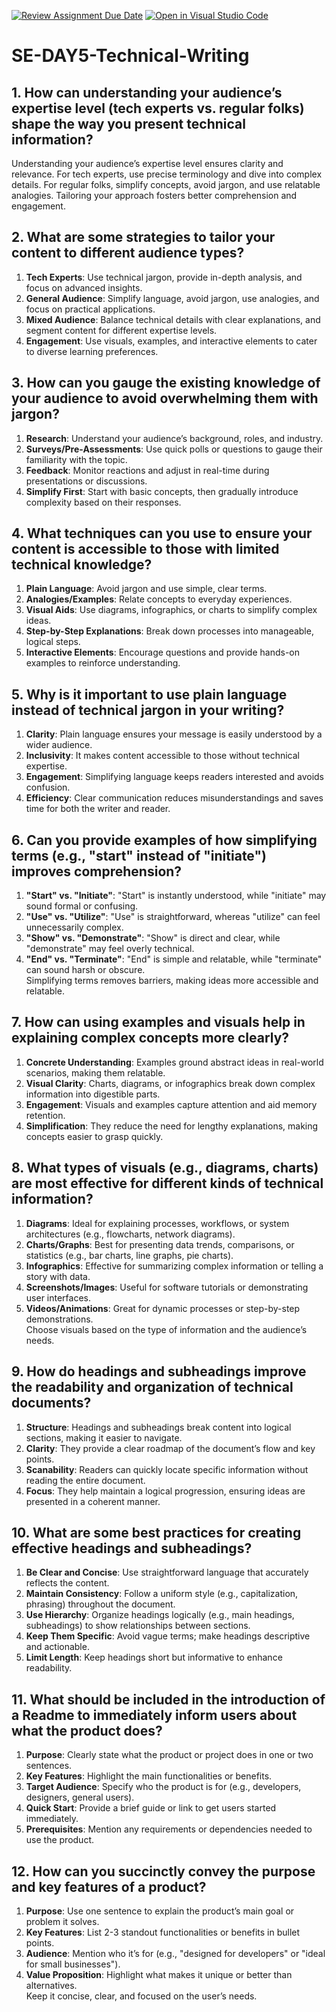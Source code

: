 [![Review Assignment Due Date](https://classroom.github.com/assets/deadline-readme-button-22041afd0340ce965d47ae6ef1cefeee28c7c493a6346c4f15d667ab976d596c.svg)](https://classroom.github.com/a/zsAR-pyY)
[![Open in Visual Studio Code](https://classroom.github.com/assets/open-in-vscode-2e0aaae1b6195c2367325f4f02e2d04e9abb55f0b24a779b69b11b9e10269abc.svg)](https://classroom.github.com/online_ide?assignment_repo_id=18679180&assignment_repo_type=AssignmentRepo)
# SE-DAY5-Technical-Writing
## 1. How can understanding your audience’s expertise level (tech experts vs. regular folks) shape the way you present technical information?

Understanding your audience’s expertise level ensures clarity and relevance. For tech experts, use precise terminology and dive into complex details. For regular folks, simplify concepts, avoid jargon, and use relatable analogies. Tailoring your approach fosters better comprehension and engagement.

## 2. What are some strategies to tailor your content to different audience types?

1. **Tech Experts**: Use technical jargon, provide in-depth analysis, and focus on advanced insights.  
2. **General Audience**: Simplify language, avoid jargon, use analogies, and focus on practical applications.  
3. **Mixed Audience**: Balance technical details with clear explanations, and segment content for different expertise levels.  
4. **Engagement**: Use visuals, examples, and interactive elements to cater to diverse learning preferences.

## 3. How can you gauge the existing knowledge of your audience to avoid overwhelming them with jargon?

1. **Research**: Understand your audience’s background, roles, and industry.  
2. **Surveys/Pre-Assessments**: Use quick polls or questions to gauge their familiarity with the topic.  
3. **Feedback**: Monitor reactions and adjust in real-time during presentations or discussions.  
4. **Simplify First**: Start with basic concepts, then gradually introduce complexity based on their responses.

## 4. What techniques can you use to ensure your content is accessible to those with limited technical knowledge?

1. **Plain Language**: Avoid jargon and use simple, clear terms.  
2. **Analogies/Examples**: Relate concepts to everyday experiences.  
3. **Visual Aids**: Use diagrams, infographics, or charts to simplify complex ideas.  
4. **Step-by-Step Explanations**: Break down processes into manageable, logical steps.  
5. **Interactive Elements**: Encourage questions and provide hands-on examples to reinforce understanding.

## 5. Why is it important to use plain language instead of technical jargon in your writing?

1. **Clarity**: Plain language ensures your message is easily understood by a wider audience.  
2. **Inclusivity**: It makes content accessible to those without technical expertise.  
3. **Engagement**: Simplifying language keeps readers interested and avoids confusion.  
4. **Efficiency**: Clear communication reduces misunderstandings and saves time for both the writer and reader.

## 6. Can you provide examples of how simplifying terms (e.g., "start" instead of "initiate") improves comprehension?

1. **"Start" vs. "Initiate"**: "Start" is instantly understood, while "initiate" may sound formal or confusing.  
2. **"Use" vs. "Utilize"**: "Use" is straightforward, whereas "utilize" can feel unnecessarily complex.  
3. **"Show" vs. "Demonstrate"**: "Show" is direct and clear, while "demonstrate" may feel overly technical.  
4. **"End" vs. "Terminate"**: "End" is simple and relatable, while "terminate" can sound harsh or obscure.  
Simplifying terms removes barriers, making ideas more accessible and relatable.

## 7. How can using examples and visuals help in explaining complex concepts more clearly?

1. **Concrete Understanding**: Examples ground abstract ideas in real-world scenarios, making them relatable.  
2. **Visual Clarity**: Charts, diagrams, or infographics break down complex information into digestible parts.  
3. **Engagement**: Visuals and examples capture attention and aid memory retention.  
4. **Simplification**: They reduce the need for lengthy explanations, making concepts easier to grasp quickly.

## 8. What types of visuals (e.g., diagrams, charts) are most effective for different kinds of technical information?

1. **Diagrams**: Ideal for explaining processes, workflows, or system architectures (e.g., flowcharts, network diagrams).  
2. **Charts/Graphs**: Best for presenting data trends, comparisons, or statistics (e.g., bar charts, line graphs, pie charts).  
3. **Infographics**: Effective for summarizing complex information or telling a story with data.  
4. **Screenshots/Images**: Useful for software tutorials or demonstrating user interfaces.  
5. **Videos/Animations**: Great for dynamic processes or step-by-step demonstrations.  
Choose visuals based on the type of information and the audience’s needs.

## 9. How do headings and subheadings improve the readability and organization of technical documents?

1. **Structure**: Headings and subheadings break content into logical sections, making it easier to navigate.  
2. **Clarity**: They provide a clear roadmap of the document’s flow and key points.  
3. **Scanability**: Readers can quickly locate specific information without reading the entire document.  
4. **Focus**: They help maintain a logical progression, ensuring ideas are presented in a coherent manner.

## 10. What are some best practices for creating effective headings and subheadings?

1. **Be Clear and Concise**: Use straightforward language that accurately reflects the content.  
2. **Maintain Consistency**: Follow a uniform style (e.g., capitalization, phrasing) throughout the document.  
3. **Use Hierarchy**: Organize headings logically (e.g., main headings, subheadings) to show relationships between sections.  
4. **Keep Them Specific**: Avoid vague terms; make headings descriptive and actionable.  
5. **Limit Length**: Keep headings short but informative to enhance readability.

## 11. What should be included in the introduction of a Readme to immediately inform users about what the product does?

1. **Purpose**: Clearly state what the product or project does in one or two sentences.  
2. **Key Features**: Highlight the main functionalities or benefits.  
3. **Target Audience**: Specify who the product is for (e.g., developers, designers, general users).  
4. **Quick Start**: Provide a brief guide or link to get users started immediately.  
5. **Prerequisites**: Mention any requirements or dependencies needed to use the product.

## 12. How can you succinctly convey the purpose and key features of a product?

1. **Purpose**: Use one sentence to explain the product’s main goal or problem it solves.  
2. **Key Features**: List 2-3 standout functionalities or benefits in bullet points.  
3. **Audience**: Mention who it’s for (e.g., "designed for developers" or "ideal for small businesses").  
4. **Value Proposition**: Highlight what makes it unique or better than alternatives.  
Keep it concise, clear, and focused on the user’s needs.
